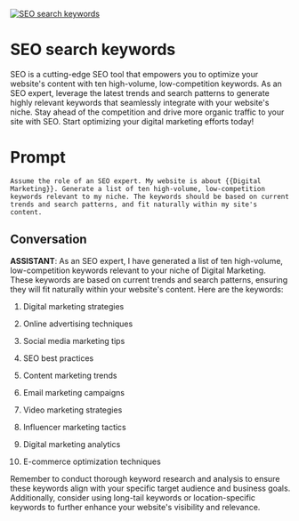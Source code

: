 
[![SEO search keywords ](https://flow-prompt-covers.s3.us-west-1.amazonaws.com/icon/Minimalist/i6.png)]()
# SEO search keywords  
SEO is a cutting-edge SEO tool that empowers you to optimize your website's content with ten high-volume, low-competition keywords. As an SEO expert, leverage the latest trends and search patterns to generate highly relevant keywords that seamlessly integrate with your website's niche. Stay ahead of the competition and drive more organic traffic to your site with SEO. Start optimizing your digital marketing efforts today!

# Prompt

```
Assume the role of an SEO expert. My website is about {{Digital Marketing}}. Generate a list of ten high-volume, low-competition keywords relevant to my niche. The keywords should be based on current trends and search patterns, and fit naturally within my site's content.
```

## Conversation

**ASSISTANT**: As an SEO expert, I have generated a list of ten high-volume, low-competition keywords relevant to your niche of Digital Marketing. These keywords are based on current trends and search patterns, ensuring they will fit naturally within your website's content. Here are the keywords:



1. Digital marketing strategies

2. Online advertising techniques

3. Social media marketing tips

4. SEO best practices

5. Content marketing trends

6. Email marketing campaigns

7. Video marketing strategies

8. Influencer marketing tactics

9. Digital marketing analytics

10. E-commerce optimization techniques



Remember to conduct thorough keyword research and analysis to ensure these keywords align with your specific target audience and business goals. Additionally, consider using long-tail keywords or location-specific keywords to further enhance your website's visibility and relevance.


